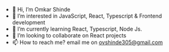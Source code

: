 - 👋 Hi, I’m Omkar Shinde
- 👀 I’m interested in JavaScript, React, Typescript & Frontend development
- 🌱 I’m currently learning React, Typescript, Node Js.
- :cowboy_hat_face: I’m looking to collaborate on React projects
- 📫 How to reach me? email me on ovshinde305@gmail.com

<!---
OmkarShinde1996/OmkarShinde1996 is a ✨ special ✨ repository because its `README.md` (this file) appears on your GitHub profile.
You can click the Preview link to take a look at your changes.
--->
